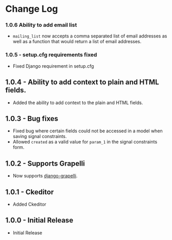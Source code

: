 # Change Log

### 1.0.6 Ability to add email list
- `mailing_list` now accepts a comma separated list of email addresses as well as a function that would return a list of email addresses.

### 1.0.5 - setup.cfg requirements fixed
- Fixed Django requirement in setup.cfg

## 1.0.4 - Ability to add context to plain and HTML fields.
- Added the ability to add context to the plain and HTML fields.

## 1.0.3 - Bug fixes
- Fixed bug where certain fields could not be accessed in a model when saving signal constraints.
- Allowed `created` as a valid value for `param_1` in the signal constraints form.

## 1.0.2 - Supports Grapelli
- Now supports [django-grapelli](https://django-grappelli.readthedocs.io/en/latest/).

## 1.0.1 - Ckeditor
- Added Ckeditor

## 1.0.0 - Initial Release
- Initial Release
